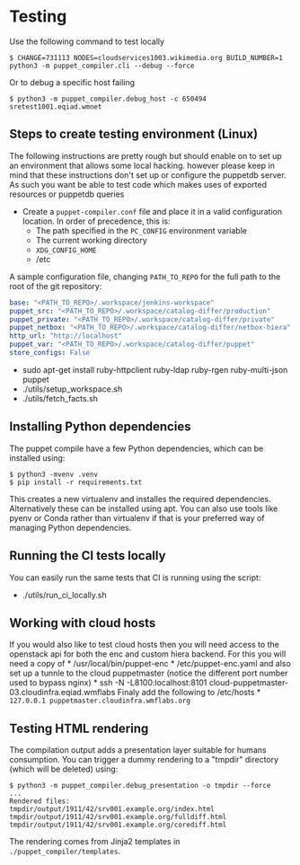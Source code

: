 # Testing

Use the following command to test locally
```
$ CHANGE=731113 NODES=cloudservices1003.wikimedia.org BUILD_NUMBER=1 python3 -m puppet_compiler.cli --debug --force
```
Or to debug a specific host failing
```
$ python3 -m puppet_compiler.debug_host -c 650494 sretest1001.eqiad.wmnet
```
## Steps to create testing environment (Linux)
The following instructions are pretty rough but should enable on to set up an
environment that allows some local hacking.  however please keep in mind that
these instructions don't set up or configure the puppetdb server.  As such you
want be able to test code which makes uses of exported resources or puppetdb
queries

* Create a `puppet-compiler.conf` file and place it in a valid configuration location. In order of precedence, this is:
    * The path specified in the `PC_CONFIG` environment variable
    * The current working directory
    * `XDG_CONFIG_HOME`
    * /etc

A sample configuration file, changing `PATH_TO_REPO` for the full path to the root of the git repository:

```yaml
base: "<PATH_TO_REPO>/.workspace/jenkins-workspace"
puppet_src: "<PATH_TO_REPO>/.workspace/catalog-differ/production"
puppet_private: "<PATH_TO_REPO>/.workspace/catalog-differ/private"
puppet_netbox: "<PATH_TO_REPO>/.workspace/catalog-differ/netbox-hiera"
http_url: "http://localhost"
puppet_var: "<PATH_TO_REPO>/.workspace/catalog-differ/puppet"
store_configs: False
```

* sudo apt-get install ruby-httpclient ruby-ldap ruby-rgen ruby-multi-json puppet
* ./utils/setup_workspace.sh
* ./utils/fetch_facts.sh

## Installing Python dependencies
The puppet compile have a few Python dependencies, which can be installed using:

```
$ python3 -mvenv .venv
$ pip install -r requirements.txt
```

This creates a new virtualenv and installes the required dependencies. Alternatively these can be installed using apt.
You can also use tools like pyenv or Conda rather than virtualenv if that is your preferred way of managing Python dependencies. 

## Running the CI tests locally
You can easily run the same tests that CI is running using the script:
* ./utils/run_ci_locally.sh

## Working with cloud hosts

If you would also like to test cloud hosts then you will need access to the openstack api for both the enc and custom hiera backend.  For this you will need a copy of
    * /usr/local/bin/puppet-enc
    * /etc/puppet-enc.yaml
and also set up a tunnle to the cloud puppetmaster (notice the different port number used to bypass nginx)
    * ssh -N -L8100:localhost:8101 cloud-puppetmaster-03.cloudinfra.eqiad.wmflabs
Finaly add the following to /etc/hosts
    * `127.0.0.1 puppetmaster.cloudinfra.wmflabs.org`

## Testing HTML rendering

The compilation output adds a presentation layer suitable for humans
consumption. You can trigger a dummy rendering to a "tmpdir" directory (which
will be deleted) using:
```
$ python3 -m puppet_compiler.debug_presentation -o tmpdir --force
...
Rendered files:
tmpdir/output/1911/42/srv001.example.org/index.html
tmpdir/output/1911/42/srv001.example.org/fulldiff.html
tmpdir/output/1911/42/srv001.example.org/corediff.html
```

The rendering comes from Jinja2 templates in `./puppet_compiler/templates`.
